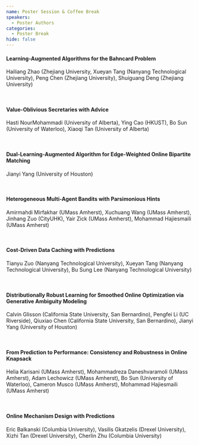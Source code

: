 ```yaml
---
name: Poster Session & Coffee Break
speakers:
  - Poster Authors
categories:
  - Poster Break
hide: false
---
```


#### Learning-Augmented Algorithms for the Bahncard Problem

Hailiang Zhao (Zhejiang University, Xueyan Tang (Nanyang Technological University), Peng Chen (Zhejiang University), Shuiguang Deng (Zhejiang University)

&nbsp;  

#### Value-Oblivious Secretaries with Advice

Hasti NourMohammadi (University of Alberta), Ying Cao (HKUST), Bo Sun (University of Waterloo), Xiaoqi Tan (University of Alberta)

&nbsp;  

#### Dual-Learning-Augmented Algorithm for Edge-Weighted Online Bipartite Matching

Jianyi Yang (University of Houston)

&nbsp;  

#### Heterogeneous Multi-Agent Bandits with Parsimonious Hints

Amirmahdi Mirfakhar (UMass Amherst), Xuchuang Wang (UMass Amherst), Jinhang Zuo (CityUHK), Yair Zick (UMass Amherst), Mohammad Hajiesmaili (UMass Amherst)

&nbsp;  

#### Cost-Driven Data Caching with Predictions

Tianyu Zuo (Nanyang Technological University), Xueyan Tang (Nanyang Technological University), Bu Sung Lee (Nanyang Technological University)

&nbsp;  

#### Distributionally Robust Learning for Smoothed Online Optimization via Generative Ambiguity Modeling

Calvin Glisson (California State University, San Bernardino), Pengfei Li (UC Riverside), Qiuxiao Chen (California State University, San Bernardino), Jianyi Yang (University of Houston)

&nbsp;

#### From Prediction to Performance: Consistency and Robustness in Online Knapsack

Helia Karisani (UMass Amherst), Mohammadreza Daneshvaramoli (UMass Amherst), Adam Lechowicz (UMass Amherst), Bo Sun (University of Waterloo), Cameron Musco (UMass Amherst), Mohammad Hajiesmaili (UMass Amherst)

&nbsp;

#### Online Mechanism Design with Predictions

Eric Balkanski (Columbia University), Vasilis Gkatzelis (Drexel University), Xizhi Tan (Drexel University), Cherlin Zhu (Columbia University)
